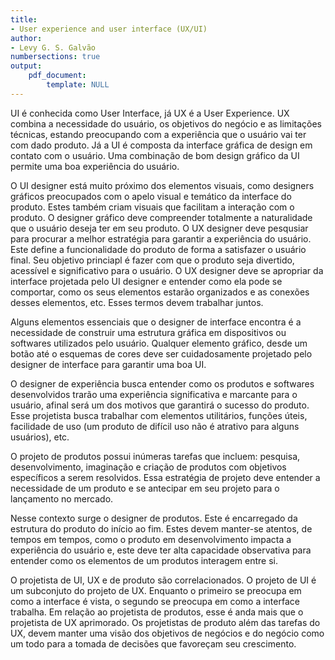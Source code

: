 ```yaml
---
title:
- User experience and user interface (UX/UI)
author:
- Levy G. S. Galvão
numbersections: true
output:
    pdf_document:
        template: NULL
---
```


<!-- sudo apt-get install pandoc -->
<!-- pandoc report.md -o report.pdf -->


UI é conhecida como User Interface, já UX é a User Experience. UX combina a necessidade do usuário, os objetivos do negócio e as limitações técnicas, estando preocupando com a experiência que o usuário vai ter com dado produto. Já a UI é composta da interface gráfica de design em contato com o usuário. Uma combinação de bom design gráfico da UI permite uma boa experiência do usuário.

O UI designer está muito próximo dos elementos visuais, como designers gráficos preocupados com o apelo visual e temático da interface do produto. Estes também criam visuais que facilitam a interação com o produto. O designer gráfico deve compreender totalmente a naturalidade que o usuário deseja ter em seu produto. O UX designer deve pesqusiar para procurar a melhor estratégia para garantir a experiência do usuário. Este define a funcionalidade do produto de forma a satisfazer o usuário final. Seu objetivo princiapl é fazer com que o produto seja divertido, acessível e significativo para o usuário. O UX designer deve se apropriar da interface projetada pelo UI designer e entender como ela pode se comportar, como os seus elementos estarão organizados e as conexões desses elementos, etc. Esses termos devem trabalhar juntos.

Alguns elementos essenciais que o designer de interface encontra é a necessidade de construir uma estrutura gráfica em dispositivos ou softwares utilizados pelo usuário. Qualquer elemento gráfico, desde um botão até o esquemas de cores deve ser cuidadosamente projetado pelo designer de interface para garantir uma boa UI.

O designer de experiência busca entender como os produtos e softwares desenvolvidos trarão uma experiência significativa e marcante para o usuário, afinal será um dos motivos que garantirá o sucesso do produto. Esse projetista busca trabalhar com elementos utilitários, funções úteis, facilidade de uso (um produto de difícil uso não é atrativo para alguns usuários), etc. 

O projeto de produtos possui inúmeras tarefas que incluem: pesquisa, desenvolvimento, imaginação e criação de produtos com objetivos específicos a serem resolvidos. Essa estratégia de projeto deve entender a necessidade de um produto e se antecipar em seu projeto para o lançamento no mercado.

Nesse contexto surge o designer de produtos. Este é encarregado da estrutura do produto do início ao fim. Estes devem manter-se atentos, de tempos em tempos, como o produto em desenvolvimento impacta a experiência do usuário e, este deve ter alta capacidade observativa para entender como os elementos de um produtos interagem entre si.

O projetista de UI, UX e de produto são correlacionados. O projeto de UI é um subconjuto do projeto de UX. Enquanto o primeiro se preocupa em como a interface é vista, o segundo se preocupa em como a interface trabalha. Em relação ao projetista de produtos, esse é anda mais que o projetista de UX aprimorado. Os projetistas de produto além das tarefas do UX, devem manter uma visão dos objetivos de negócios e do negócio como um todo para a tomada de decisões que favoreçam seu crescimento.